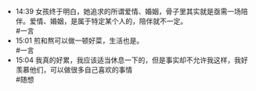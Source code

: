 
- 14:39 女孩终于明白，她追求的所谓爱情、婚姻，骨子里其实就是亟需一场陪伴。爱情、婚姻，是属于特定某个人的，陪伴就不一定。<br>#一言
- 15:01 煎和熬可以做一顿好菜，生活也是。<br>#一言
- 15:04 我真的好累，我应该适当休息一下的，但是事实却不允许我这样，我好羡慕他们，可以做很多自己喜欢的事情 <br>#随想